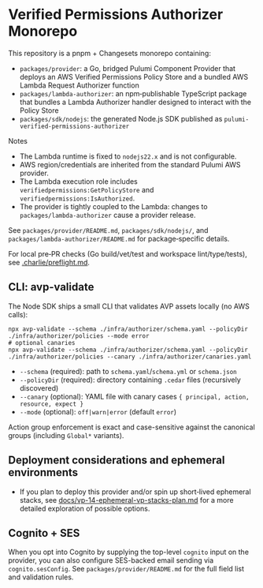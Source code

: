 # Verified Permissions Authorizer Monorepo

This repository is a pnpm + Changesets monorepo containing:

- `packages/provider`: a Go, bridged Pulumi Component Provider that deploys an AWS Verified Permissions Policy Store and a bundled AWS Lambda Request Authorizer function
- `packages/lambda-authorizer`: an npm‑publishable TypeScript package that bundles a Lambda Authorizer handler designed to interact with the Policy Store
- `packages/sdk/nodejs`: the generated Node.js SDK published as `pulumi-verified-permissions-authorizer`

Notes
- The Lambda runtime is fixed to `nodejs22.x` and is not configurable.
- AWS region/credentials are inherited from the standard Pulumi AWS provider.
- The Lambda execution role includes `verifiedpermissions:GetPolicyStore` and `verifiedpermissions:IsAuthorized`.
- The provider is tightly coupled to the Lambda: changes to `packages/lambda-authorizer` cause a provider release.

See `packages/provider/README.md`, `packages/sdk/nodejs/`, and `packages/lambda-authorizer/README.md` for package‑specific details.

For local pre‑PR checks (Go build/vet/test and workspace lint/type/tests), see [.charlie/preflight.md](.charlie/preflight.md).

## CLI: avp-validate

The Node SDK ships a small CLI that validates AVP assets locally (no AWS calls):

```
npx avp-validate --schema ./infra/authorizer/schema.yaml --policyDir ./infra/authorizer/policies --mode error
# optional canaries
npx avp-validate --schema ./infra/authorizer/schema.yaml --policyDir ./infra/authorizer/policies --canary ./infra/authorizer/canaries.yaml
```

- `--schema` (required): path to `schema.yaml`/`schema.yml` or `schema.json`
- `--policyDir` (required): directory containing `.cedar` files (recursively discovered)
- `--canary` (optional): YAML file with canary cases `{ principal, action, resource, expect }`
- `--mode` (optional): `off|warn|error` (default `error`)

Action group enforcement is exact and case-sensitive against the canonical groups (including `Global*` variants).

## Deployment considerations and ephemeral environments

- If you plan to deploy this provider and/or spin up short‑lived ephemeral stacks, see [docs/vp-14-ephemeral-vp-stacks-plan.md](docs/vp-14-ephemeral-vp-stacks-plan.md) for a more detailed exploration of possible options.

## Cognito + SES

When you opt into Cognito by supplying the top-level `cognito` input on the provider, you can also configure SES-backed email sending via `cognito.sesConfig`. See `packages/provider/README.md` for the full field list and validation rules.
